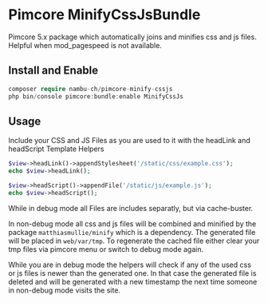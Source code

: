 # Pimcore MinifyCssJsBundle
Pimcore 5.x package which automatically joins and minifies css and js files. Helpful when mod_pagespeed 
is not available.

## Install and Enable

```php
composer require nambu-ch/pimcore-minify-cssjs
php bin/console pimcore:bundle:enable MinifyCssJs
```

## Usage

Include your CSS and JS Files as you are used to it with the headLink and headScript Template Helpers

```php
$view->headLink()->appendStylesheet('/static/css/example.css');
echo $view->headLink();

$view->headScript()->appendFile('/static/js/example.js');
echo $view->headScript();
```

While in debug mode all Files are includes separatly, but via cache-buster.

In non-debug mode all css and js files will be combined and minified by the package `matthiasmullie/minify`
which is a dependency. The generated file will be placed in `web/var/tmp`. To regenerate the cached file 
either clear your tmp files via pimcore menu or switch to debug mode again.

While you are in debug mode the helpers will check if any of the used css or js files is newer than the
generated one. In that case the generated file is deleted and will be generated with a new timestamp
the next time someone in non-debug mode visits the site.